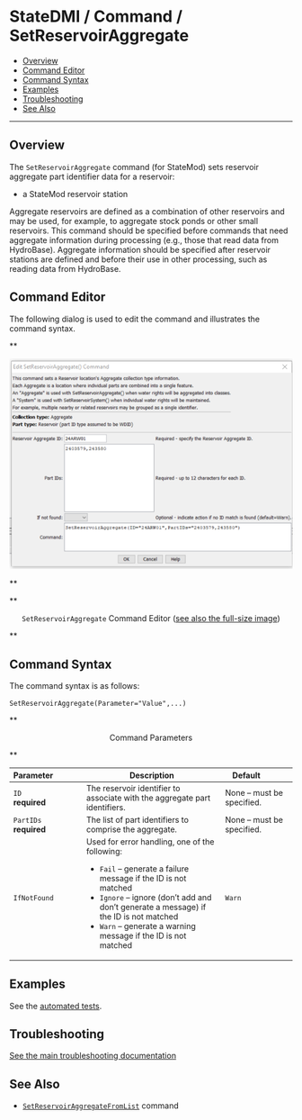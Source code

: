 # StateDMI / Command / SetReservoirAggregate #

* [Overview](#overview)
* [Command Editor](#command-editor)
* [Command Syntax](#command-syntax)
* [Examples](#examples)
* [Troubleshooting](#troubleshooting)
* [See Also](#see-also)

-------------------------

## Overview ##

The `SetReservoirAggregate` command (for StateMod) sets reservoir aggregate part identifier data for a reservoir:

* a StateMod reservoir station

Aggregate reservoirs are defined as a combination of other reservoirs and may be used,
for example, to aggregate stock ponds or other small reservoirs.
This command should be specified before commands that need aggregate information during processing
(e.g., those that read data from HydroBase).
Aggregate information should be specified after reservoir stations are defined
and before their use in other processing, such as reading data from HydroBase.

## Command Editor ##

The following dialog is used to edit the command and illustrates the command syntax.

**<p style="text-align: center;">
![SetReservoirAggregate command editor](SetReservoirAggregate.png)
</p>**

**<p style="text-align: center;">
`SetReservoirAggregate` Command Editor (<a href="../SetReservoirAggregate.png">see also the full-size image</a>)
</p>**

## Command Syntax ##

The command syntax is as follows:

```text
SetReservoirAggregate(Parameter="Value",...)
```
**<p style="text-align: center;">
Command Parameters
</p>**

| **Parameter**&nbsp;&nbsp;&nbsp;&nbsp;&nbsp;&nbsp;&nbsp;&nbsp;&nbsp;&nbsp;&nbsp;&nbsp; | **Description** | **Default**&nbsp;&nbsp;&nbsp;&nbsp;&nbsp;&nbsp;&nbsp;&nbsp;&nbsp;&nbsp; |
| --------------|-----------------|----------------- |
|`ID` <br>**required**| The reservoir identifier to associate with the aggregate part identifiers. | None – must be specified. |
|`PartIDs`<br>**required** | The list of part identifiers to comprise the aggregate. | None – must be specified. |
|`IfNotFound` | Used for error handling, one of the following:<ul><li>`Fail` – generate a failure message if the ID is not matched</li><li>`Ignore` – ignore (don’t add and don’t generate a message) if the ID is not matched</li><li>`Warn` – generate a warning message if the ID is not matched</li></ul> | `Warn` |

## Examples ##

See the [automated tests](https://github.com/OpenCDSS/cdss-app-statedmi-test/tree/master/test/regression/commands/SetReservoirAggregate).

## Troubleshooting ##

[See the main troubleshooting documentation](../../troubleshooting/troubleshooting.md)

## See Also ##

* [`SetReservoirAggregateFromList`](../SetReservoirAggregateFromList/SetReservoirAggregateFromList.md) command
